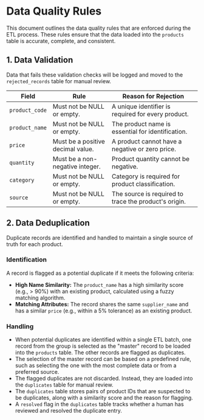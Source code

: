
# Data Quality Rules

This document outlines the data quality rules that are enforced during the ETL process. These rules ensure that the data loaded into the `products` table is accurate, complete, and consistent.

## 1. Data Validation

Data that fails these validation checks will be logged and moved to the `rejected_records` table for manual review.

| Field | Rule | Reason for Rejection |
|---|---|---|
| `product_code` | Must not be NULL or empty. | A unique identifier is required for every product. |
| `product_name` | Must not be NULL or empty. | The product name is essential for identification. |
| `price` | Must be a positive decimal value. | A product cannot have a negative or zero price. |
| `quantity` | Must be a non-negative integer. | Product quantity cannot be negative. |
| `category` | Must not be NULL or empty. | Category is required for product classification. |
| `source` | Must not be NULL or empty. | The source is required to trace the product's origin. |

## 2. Data Deduplication

Duplicate records are identified and handled to maintain a single source of truth for each product.

### Identification

A record is flagged as a potential duplicate if it meets the following criteria:

- **High Name Similarity:** The `product_name` has a high similarity score (e.g., > 90%) with an existing product, calculated using a fuzzy matching algorithm.
- **Matching Attributes:** The record shares the same `supplier_name` and has a similar `price` (e.g., within a 5% tolerance) as an existing product.

### Handling

- When potential duplicates are identified within a single ETL batch, one record from the group is selected as the "master" record to be loaded into the `products` table. The other records are flagged as duplicates.
- The selection of the master record can be based on a predefined rule, such as selecting the one with the most complete data or from a preferred source.
- The flagged duplicates are not discarded. Instead, they are loaded into the `duplicates` table for manual review.
- The `duplicates` table stores pairs of product IDs that are suspected to be duplicates, along with a similarity score and the reason for flagging.
- A `resolved` flag in the `duplicates` table tracks whether a human has reviewed and resolved the duplicate entry.
